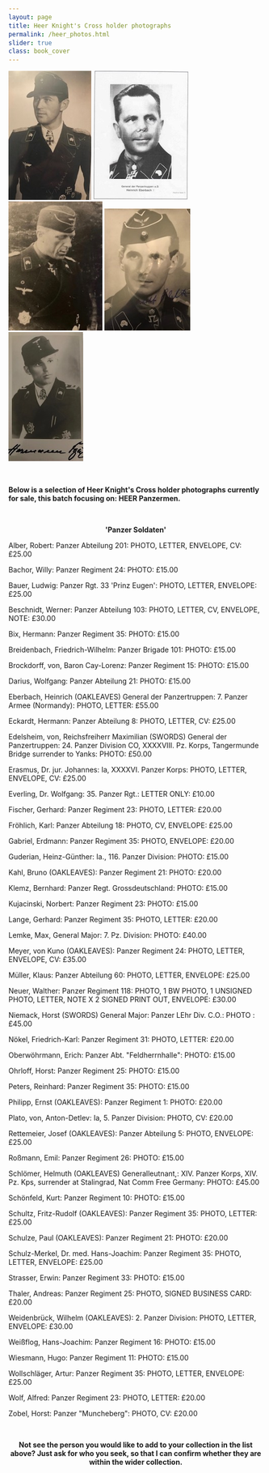 ```yaml
---
layout: page
title: Heer Knight's Cross holder photographs
permalink: /heer_photos.html
slider: true
class: book_cover
---
```


<p float="left">
<img src="./assets/Bruno Kahl 2.jpg"/>
<img src="./assets/Heinrich Eberbach.jpg"/>
<img src="./assets/Kuno von Meyer 2.jpg"/>
<img src="./assets/Fritz Rudolf Schultz 2.jpg"/>
<img src="./assets/Hermann Bix 2.jpg"/>
</p>  
<br />
<p><b>Below is a selection of Heer Knight's Cross holder photographs currently for sale, this batch focusing on: HEER Panzermen.</b></p>
<br />
<p><b><center>'Panzer Soldaten'</center></b></p>
<p>Alber,	Robert: Panzer Abteilung 201: PHOTO, LETTER, ENVELOPE, CV: £25.00</p>
<p>Bachor, Willy: Panzer Regiment 24: PHOTO: £15.00</p>
<p>Bauer,	Ludwig: Panzer Rgt. 33 'Prinz Eugen': PHOTO, LETTER, ENVELOPE:	£25.00
<P>Beschnidt, Werner: Panzer Abteilung 103:	PHOTO, LETTER, CV, ENVELOPE, NOTE: £30.00</p>
<p>Bix,	Hermann: Panzer Regiment 35: PHOTO:	£15.00</p>
<p>Breidenbach,	Friedrich-Wilhelm: Panzer Brigade 101: PHOTO:	£15.00</p>
<p>Brockdorff, von,	Baron Cay-Lorenz: Panzer Regiment 15: PHOTO:	£15.00</p>
<p>Darius,	Wolfgang: Panzer Abteilung 21: PHOTO:	£15.00</p>
<p>Eberbach,	Heinrich (OAKLEAVES) General der Panzertruppen: 7. Panzer Armee (Normandy): PHOTO, LETTER:	£55.00</p>
<p>Eckardt,	Hermann: Panzer Abteilung 8: PHOTO, LETTER, CV:	£25.00</p>
<p>Edelsheim, von,	Reichsfreiherr Maximilian	(SWORDS) General der Panzertruppen: 24. Panzer Division CO, XXXXVIII. Pz. Korps, Tangermunde Bridge surrender to Yanks: PHOTO:	£50.00</p>
<p>Erasmus,	Dr. jur. Johannes: Ia, XXXXVI. Panzer Korps: PHOTO, LETTER, ENVELOPE, CV:	£25.00</p>
<p>Everling,	Dr. Wolfgang: 35. Panzer Rgt.: LETTER ONLY:	£10.00</p>
<p>Fischer,	Gerhard: Panzer Regiment 23: PHOTO, LETTER:	£20.00</p>
<p>Fröhlich,	Karl: Panzer Abteilung 18: PHOTO, CV, ENVELOPE:	£25.00</p>
<p>Gabriel,	Erdmann: Panzer Regiment 35: PHOTO, ENVELOPE:	£20.00</p>
<p>Guderian,	Heinz-Günther: Ia., 116. Panzer Division: PHOTO:	£15.00</p>
<p>Kahl,	Bruno	(OAKLEAVES): Panzer Regiment 21: PHOTO:	£20.00</p>
<p>Klemz,	Bernhard: Panzer Regt. Grossdeutschland: PHOTO: £15.00</p>
<p>Kujacinski,	Norbert: Panzer Regiment 23: PHOTO:	£15.00</p>
<p>Lange,	Gerhard: Panzer Regiment 35: PHOTO, LETTER:	£20.00</p>
<p>Lemke,	Max, General Major: 7. Pz. Division: PHOTO: £40.00</p>
<p>Meyer, von	Kuno (OAKLEAVES): Panzer Regiment 24: PHOTO, LETTER, ENVELOPE, CV: £35.00</p>
<p>Müller,	Klaus: Panzer Abteilung 60: PHOTO, LETTER, ENVELOPE:	£25.00</p>
<p>Neuer,	Walther: Panzer Regiment 118: PHOTO, 1 BW PHOTO, 1 UNSIGNED PHOTO, LETTER, NOTE X 2 SIGNED PRINT OUT, ENVELOPE:	£30.00</p>
<p>Niemack,	Horst	(SWORDS) General Major: Panzer LEhr Div. C.O.: PHOTO :£45.00</p>
<p>Nökel,	Friedrich-Karl: Panzer Regiment 31: PHOTO, LETTER:	£20.00</p>
<p>Oberwöhrmann,	Erich: Panzer Abt.  "Feldherrnhalle": PHOTO:	£15.00</p>
<p>Ohrloff,	Horst: Panzer Regiment 25: PHOTO:	£15.00</p>
<p>Peters,	Reinhard: Panzer Regiment 35: PHOTO:	£15.00</p>
<p>Philipp,	Ernst	(OAKLEAVES): Panzer Regiment 1: PHOTO: £20.00</p>
<p>Plato, von,	Anton-Detlev: Ia, 5. Panzer Division: PHOTO, CV: £20.00</p>
<p>Rettemeier,	Josef	(OAKLEAVES): Panzer Abteilung 5: PHOTO, ENVELOPE:	£25.00</p>
<p>Roßmann,	Emil: Panzer Regiment 26: PHOTO:	£15.00</p>
<p>Schlömer,	Helmuth	(OAKLEAVES) Generalleutnant,: XIV. Panzer Korps, XIV. Pz. Kps, surrender at Stalingrad, Nat Comm Free Germany: PHOTO: £45.00</p>
<p>Schönfeld,	Kurt: Panzer Regiment 10: PHOTO:	£15.00</p>
<p>Schultz,	Fritz-Rudolf	(OAKLEAVES): Panzer Regiment 35: PHOTO, LETTER:	£25.00</p>
<p>Schulze,	Paul	(OAKLEAVES): Panzer Regiment 21: PHOTO:	£20.00</p>
<p>Schulz-Merkel,	Dr. med. Hans-Joachim: Panzer Regiment 35: PHOTO, LETTER, ENVELOPE:	£25.00</p>
<p>Strasser,	Erwin: Panzer Regiment 33: PHOTO:	£15.00</p>
<p>Thaler,	Andreas: Panzer Regiment 25: PHOTO, SIGNED BUSINESS CARD:	£20.00</p>
<p>Weidenbrück,	Wilhelm	(OAKLEAVES): 2. Panzer Division: PHOTO, LETTER, ENVELOPE: £30.00</p>
<p>Weißflog,	Hans-Joachim: Panzer Regiment 16: PHOTO:	£15.00</p>
<p>Wiesmann,	Hugo: Panzer Regiment 11: PHOTO:	£15.00</p>
<p>Wollschläger,	Artur: Panzer Regiment 35: PHOTO, LETTER, ENVELOPE:	£25.00</p>
<p>Wolf,	Alfred: Panzer Regiment 23: PHOTO, LETTER:	£20.00</p>
<p>Zobel,	Horst: Panzer "Muncheberg": PHOTO, CV:	£20.00</p>
<br />
<p><b><center>Not see the person you would like to add to your collection in the list above? Just ask for who you seek, so that I can confirm whether they are within the wider collection.</center></b></p>
